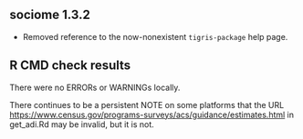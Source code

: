 ## sociome 1.3.2

* Removed reference to the now-nonexistent `tigris-package` help page.


## R CMD check results
There were no ERRORs or WARNINGs locally.

There continues to be a persistent NOTE on some platforms that the URL https://www.census.gov/programs-surveys/acs/guidance/estimates.html in get_adi.Rd may be invalid, but it is not.

